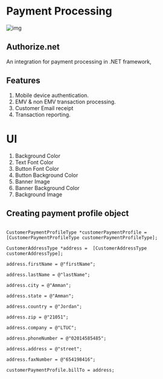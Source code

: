 # Payment Processing

![img](https://homebusinessmag.com/wp-content/uploads/2017/01/authorizing.jpg)


## Authorize.net

An integration for payment processing in .NET framework, 


## Features
1. Mobile device authentication.
2. EMV & non EMV transaction processing.
3. Customer Email receipt
4. Transaction reporting.


# UI

1. Background Color
2. Text Font Color
3. Button Font Color
4. Button Background Color
5. Banner Image
6. Banner Background Color
7. Background Image


## Creating payment profile object

```

CustomerPaymentProfileType *customerPaymentProfile = [CustomerPaymentProfileType customerPaymentProfileType];
        
CustomerAddressType *address =  [CustomerAddressType customerAddressType];

address.firstName = @"firstName";

address.lastName = @"lastName";

address.city = @"Amman";

address.state = @"Amman";

address.country = @"Jordan";

address.zip = @"21051";

address.company = @"LTUC";

address.phoneNumber = @"02014585485";

address.address = @"street"; 

address.faxNumber = @"654198416";

customerPaymentProfile.billTo = address;
```
